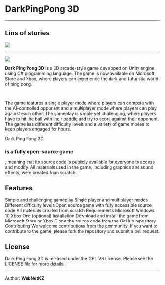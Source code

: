 <h1>DarkPingPong 3D</h1>
<hr>
<h2>Lins of stories</h2>
<a href="https://www.microsoft.com/ru-kg/p/dark-ping-pong-3d/9nqv6pzmtzsw?activetab=pivot:overviewtab" style="height: 150px;">
  <img src="https://img-prod-cms-rt-microsoft-com.akamaized.net/cms/api/am/imageFileData/RE1Mu3b?ver=5c31">
</a>
<hr>
<a href="https://www.xbox.com/ru-ru/games/store/dark-ping-pong-3d/9nqv6pzmtzsw" style="height: 150px;">
  <img src="https://img-prod-cms-rt-microsoft-com.akamaized.net//cms/api/am/imageFileData/RW8TP2?ver=d2e0">
</a>

<p><b>Dark Ping Pong 3D</b> is a 3D arcade-style game developed on Unity engine using C# programming language. The game is now available on Microsoft Store and Xbox, where players can experience the dark and futuristic world of ping pong.
</p>
<br>
<p>
The game features a single player mode where players can compete with the AI-controlled opponent and a multiplayer mode where players can play against each other. The gameplay is simple yet challenging, where players have to hit the ball with their paddle and try to score against their opponent. The game has different difficulty levels and a variety of game modes to keep players engaged for hours.
</p>
<p>
Dark Ping Pong 3D <h3>is a fully open-source game</h3>, meaning that its source code is publicly available for everyone to access and modify. All materials used in the game, including graphics and sound effects, were created from scratch.
</p>
<h2>Features</h2
<pre>
Simple and challenging gameplay
Single player and multiplayer modes
Different difficulty levels
Open source game with fully accessible source code
All materials created from scratch
Requirements
Microsoft Windows 10
Xbox One (optional)
Installation
Download and install the game from Microsoft Store or Xbox
Clone the source code from the GitHub repository
Contributing
</pre>
We welcome contributions from the community. If you want to contribute to the game, please fork the repository and submit a pull request.

<h2>License</h2>
Dark Ping Pong 3D is released under the GPL V3 License. Please see the LICENSE file for more details.
<hr>
<span>Author: <b>WebNetKZ</b></span>
